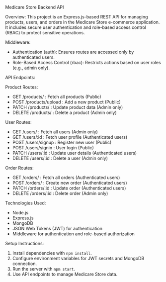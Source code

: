 Medicare Store Backend API

Overview:
This project is an Express.js-based REST API for managing products, users, and orders in the Medicare Store e-commerce application. It includes secure user authentication and role-based access control (RBAC) to protect sensitive operations.

Middleware:
- Authentication (auth): Ensures routes are accessed only by authenticated users.
- Role-Based Access Control (rbac): Restricts actions based on user roles (e.g., admin only).

API Endpoints:

Product Routes:
- GET    /products/          : Fetch all products (Public)
- POST   /products/upload    : Add a new product (Public)
- PATCH  /products/          : Update product data (Admin only)
- DELETE /products/          : Delete a product (Admin only)

User Routes:
- GET    /users/             : Fetch all users (Admin only)
- GET    /users/:id          : Fetch user profile (Authenticated users)
- POST   /users/signup       : Register new user (Public)
- POST   /users/signin       : User login (Public)
- PATCH  /users/:id          : Update user details (Authenticated users)
- DELETE /users/:id          : Delete a user (Admin only)

Order Routes:
- GET    /orders/            : Fetch all orders (Authenticated users)
- POST   /orders/            : Create new order (Authenticated users)
- PATCH  /orders/:id         : Update order (Authenticated users)
- DELETE /orders/:id         : Delete order (Admin only)

Technologies Used:
- Node.js
- Express.js
- MongoDB
- JSON Web Tokens (JWT) for authentication
- Middleware for authentication and role-based authorization

Setup Instructions:
1. Install dependencies with `npm install`.
2. Configure environment variables for JWT secrets and MongoDB connection.
3. Run the server with `npm start`.
4. Use API endpoints to manage Medicare Store data.

